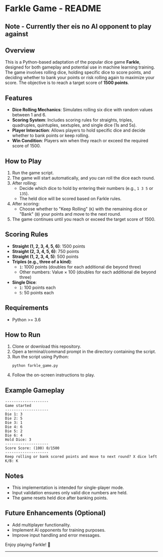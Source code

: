 # Farkle Game - README

## Note - Currently ther eis no AI opponent to play against

## Overview

This is a Python-based adaptation of the popular dice game **Farkle**, designed for both gameplay and potential use in machine learning training. The game involves rolling dice, holding specific dice to score points, and deciding whether to bank your points or risk rolling again to maximize your score. The objective is to reach a target score of **1500 points**.

## Features

- **Dice Rolling Mechanics**: Simulates rolling six dice with random values between 1 and 6.
- **Scoring System**: Includes scoring rules for straights, triples, quadruples, quintuples, sextuples, and single dice (1s and 5s).
- **Player Interaction**: Allows players to hold specific dice and decide whether to bank points or keep rolling.
- **Win Condition**: Players win when they reach or exceed the required score of 1500.

## How to Play

1. Run the game script.
2. The game will start automatically, and you can roll the dice each round.
3. After rolling:
   - Decide which dice to hold by entering their numbers (e.g., `1 3 5` or `135`).
   - The held dice will be scored based on Farkle rules.
4. After scoring:
   - Choose whether to "Keep Rolling" (`K`) with the remaining dice or "Bank" (`B`) your points and move to the next round.
5. The game continues until you reach or exceed the target score of 1500.

## Scoring Rules

- **Straight (1, 2, 3, 4, 5, 6)**: 1500 points
- **Straight (2, 3, 4, 5, 6)**: 750 points
- **Straight (1, 2, 3, 4, 5)**: 500 points
- **Triples (e.g., three of a kind)**:
  - `1`: 1000 points (doubles for each additional die beyond three)
  - Other numbers: Value × 100 (doubles for each additional die beyond three)
- **Single Dice**:
  - `1`: 100 points each
  - `5`: 50 points each

## Requirements

- Python >= 3.6

## How to Run

1. Clone or download this repository.
2. Open a terminal/command prompt in the directory containing the script.
3. Run the script using Python:
   ```bash
   python farkle_game.py
   ```
4. Follow the on-screen instructions to play.

## Example Gameplay

```
--------------------
Game started
--------------------
Die 1: 3
Die 2: 5
Die 3: 1
Die 4: 6
Die 5: 2
Die 6: 4
Hold Dice: 3
--------------------
Score Score: (100) 0/1500
--------------------
Keep rolling or bank scored points and move to next round? X dice left
K/B: K
```

## Notes

- This implementation is intended for single-player mode.
- Input validation ensures only valid dice numbers are held.
- The game resets held dice after banking points.

## Future Enhancements (Optional)

- Add multiplayer functionality.
- Implement AI opponents for training purposes.
- Improve input handling and error messages.

Enjoy playing Farkle! 🎲

---
